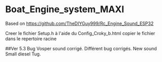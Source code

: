 # Boat_Engine_system_MAXI

Based on https://github.com/TheDIYGuy999/Rc_Engine_Sound_ESP32

Creer le fichier Setup.h à l'aide du Config_Croky_b.html 
copier le fichier dans le repertoire racine 

##Ver 5.3
Bug Vosper sound corrigé.
Différent bug corrigés. 
New sound Small diesel Tug. 
